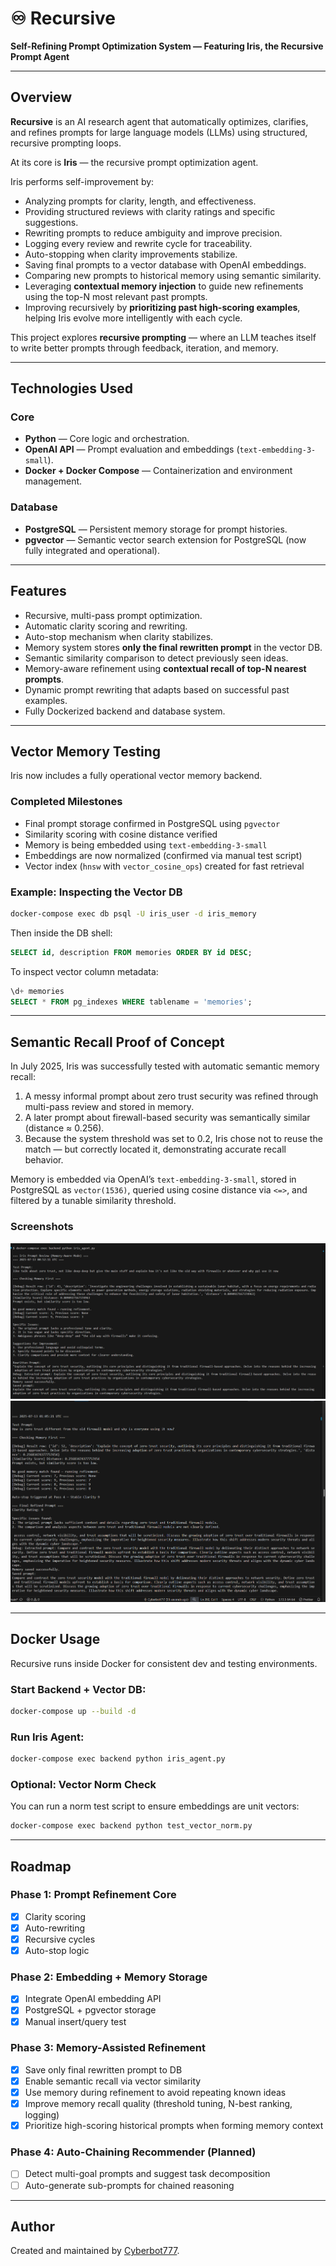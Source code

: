 # ♾️ Recursive

**Self-Refining Prompt Optimization System — Featuring Iris, the Recursive Prompt Agent**

---

## Overview

**Recursive** is an AI research agent that automatically optimizes, clarifies, and refines prompts for large language models (LLMs) using structured, recursive prompting loops.

At its core is **Iris** — the recursive prompt optimization agent.

Iris performs self-improvement by:
- Analyzing prompts for clarity, length, and effectiveness.
- Providing structured reviews with clarity ratings and specific suggestions.
- Rewriting prompts to reduce ambiguity and improve precision.
- Logging every review and rewrite cycle for traceability.
- Auto-stopping when clarity improvements stabilize.
- Saving final prompts to a vector database with OpenAI embeddings.
- Comparing new prompts to historical memory using semantic similarity.
- Leveraging **contextual memory injection** to guide new refinements using the top-N most relevant past prompts.
- Improving recursively by **prioritizing past high-scoring examples**, helping Iris evolve more intelligently with each cycle.

This project explores **recursive prompting** — where an LLM teaches itself to write better prompts through feedback, iteration, and memory.

---

## Technologies Used

### Core
- **Python** — Core logic and orchestration.
- **OpenAI API** — Prompt evaluation and embeddings (`text-embedding-3-small`).
- **Docker + Docker Compose** — Containerization and environment management.

### Database
- **PostgreSQL** — Persistent memory storage for prompt histories.
- **pgvector** — Semantic vector search extension for PostgreSQL (now fully integrated and operational).

---

## Features

- Recursive, multi-pass prompt optimization.
- Automatic clarity scoring and rewriting.
- Auto-stop mechanism when clarity stabilizes.
- Memory system stores **only the final rewritten prompt** in the vector DB.
- Semantic similarity comparison to detect previously seen ideas.
- Memory-aware refinement using **contextual recall of top-N nearest prompts**.
- Dynamic prompt rewriting that adapts based on successful past examples.
- Fully Dockerized backend and database system.

---

## Vector Memory Testing

Iris now includes a fully operational vector memory backend.

### Completed Milestones
- Final prompt storage confirmed in PostgreSQL using `pgvector`
- Similarity scoring with cosine distance verified
- Memory is being embedded using `text-embedding-3-small`
- Embeddings are now normalized (confirmed via manual test script)
- Vector index (`hnsw` with `vector_cosine_ops`) created for fast retrieval

### Example: Inspecting the Vector DB

```bash
docker-compose exec db psql -U iris_user -d iris_memory
```

Then inside the DB shell:

```sql
SELECT id, description FROM memories ORDER BY id DESC;
```

To inspect vector column metadata:

```sql
\d+ memories
SELECT * FROM pg_indexes WHERE tablename = 'memories';
```

---

## Semantic Recall Proof of Concept

In July 2025, Iris was successfully tested with automatic semantic memory recall:

1. A messy informal prompt about zero trust security was refined through multi-pass review and stored in memory.
2. A later prompt about firewall-based security was semantically similar (distance ≈ 0.256).
3. Because the system threshold was set to 0.2, Iris chose not to reuse the match — but correctly located it, demonstrating accurate recall behavior.

Memory is embedded via OpenAI’s `text-embedding-3-small`, stored in PostgreSQL as `vector(1536)`, queried using cosine distance via `<=>`, and filtered by a tunable similarity threshold.

### Screenshots

![Semantic Memory Screenshot 1](frontend/public/semantic1.png)
![Semantic Memory Screenshot 2](frontend/public/semantic2.png)

---

## Docker Usage

Recursive runs inside Docker for consistent dev and testing environments.

### Start Backend + Vector DB:

```bash
docker-compose up --build -d
```

### Run Iris Agent:

```bash
docker-compose exec backend python iris_agent.py
```

### Optional: Vector Norm Check

You can run a norm test script to ensure embeddings are unit vectors:

```bash
docker-compose exec backend python test_vector_norm.py
```

---

## Roadmap

### **Phase 1:** Prompt Refinement Core
- [x] Clarity scoring
- [x] Auto-rewriting
- [x] Recursive cycles
- [x] Auto-stop logic

### **Phase 2:** Embedding + Memory Storage
- [x] Integrate OpenAI embedding API
- [x] PostgreSQL + pgvector storage
- [x] Manual insert/query test

### **Phase 3:** Memory-Assisted Refinement
- [x] Save only final rewritten prompt to DB
- [x] Enable semantic recall via vector similarity
- [x] Use memory during refinement to avoid repeating known ideas
- [x] Improve memory recall quality (threshold tuning, N-best ranking, logging)
- [x] Prioritize high-scoring historical prompts when forming memory context

### **Phase 4:** Auto-Chaining Recommender (Planned)
- [ ] Detect multi-goal prompts and suggest task decomposition
- [ ] Auto-generate sub-prompts for chained reasoning

---

## Author

Created and maintained by [Cyberbot777](https://github.com/Cyberbot777).